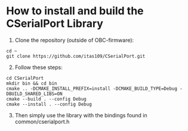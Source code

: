 # How to install and build the CSerialPort Library

1. Clone the repository (outside of OBC-firmware):
```
cd ~
git clone https://github.com/itas109/CSerialPort.git
```

2. Follow these steps:
```
cd CSerialPort
mkdir bin && cd bin
cmake .. -DCMAKE_INSTALL_PREFIX=install -DCMAKE_BUILD_TYPE=Debug -DBUILD_SHARED_LIBS=ON
cmake --build . --config Debug
cmake --install . --config Debug
```

3. Then simply use the library with the bindings found in common/cserialport.h

